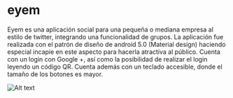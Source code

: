 # eyem

Eyem es una aplicación social para una pequeña o mediana empresa al estilo de twitter, integrando una funcionalidad de grupos. La aplicación fue realizada con el patrón de diseño de android 5.0 (Material design) haciendo especial incapie en este aspecto para hacerla atractiva al público. Cuenta con un login con Google +, así como la posibilidad de realizar el login leyendo un código QR. Cuenta además con un teclado accesible, donde el tamaño de los botones es mayor.

![Alt text](/capturasdepantalla/1.png?raw=true "Timeline")
